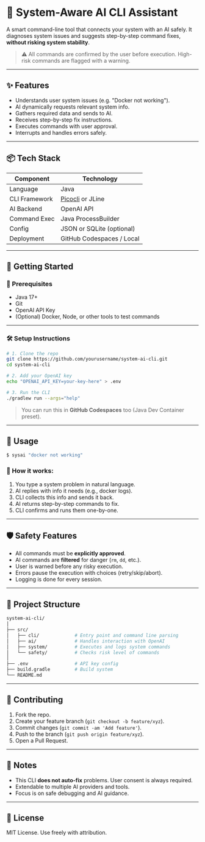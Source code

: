 

# 🧠 System-Aware AI CLI Assistant

A smart command-line tool that connects your system with an AI safely. It diagnoses system issues and suggests step-by-step command fixes, **without risking system stability**.

> ⚠️ All commands are confirmed by the user before execution. High-risk commands are flagged with a warning.

---

## ✨ Features

* Understands user system issues (e.g. "Docker not working").
* AI dynamically requests relevant system info.
* Gathers required data and sends to AI.
* Receives step-by-step fix instructions.
* Executes commands with user approval.
* Interrupts and handles errors safely.

---

## 📦 Tech Stack

| Component     | Technology                               |
| ------------- | ---------------------------------------- |
| Language      | Java                                     |
| CLI Framework | [Picocli](https://picocli.info) or JLine |
| AI Backend    | OpenAI API                               |
| Command Exec  | Java ProcessBuilder                      |
| Config        | JSON or SQLite (optional)                |
| Deployment    | GitHub Codespaces / Local                |

---

## 🚀 Getting Started

### 🔧 Prerequisites

* Java 17+
* Git
* OpenAI API Key
* (Optional) Docker, Node, or other tools to test commands

---

### 🛠 Setup Instructions

```bash
# 1. Clone the repo
git clone https://github.com/yourusername/system-ai-cli.git
cd system-ai-cli

# 2. Add your OpenAI key
echo "OPENAI_API_KEY=your-key-here" > .env

# 3. Run the CLI
./gradlew run --args="help"
```

> You can run this in **GitHub Codespaces** too (Java Dev Container preset).

---

## 🧪 Usage

```bash
$ sysai "docker not working"
```

### 🧠 How it works:

1. You type a system problem in natural language.
2. AI replies with info it needs (e.g., docker logs).
3. CLI collects this info and sends it back.
4. AI returns step-by-step commands to fix.
5. CLI confirms and runs them one-by-one.

---

## 🛡️ Safety Features

* All commands must be **explicitly approved**.
* AI commands are **filtered** for danger (`rm`, `dd`, etc.).
* User is warned before any risky execution.
* Errors pause the execution with choices (retry/skip/abort).
* Logging is done for every session.

---

## 📁 Project Structure

```bash
system-ai-cli/
│
├── src/
│   ├── cli/             # Entry point and command line parsing
│   ├── ai/              # Handles interaction with OpenAI
│   ├── system/          # Executes and logs system commands
│   └── safety/          # Checks risk level of commands
│
├── .env                 # API key config
├── build.gradle         # Build system
└── README.md
```

---

## 🧱 Contributing

1. Fork the repo.
2. Create your feature branch (`git checkout -b feature/xyz`).
3. Commit changes (`git commit -am 'Add feature'`).
4. Push to the branch (`git push origin feature/xyz`).
5. Open a Pull Request.

---

## 📌 Notes

* This CLI **does not auto-fix** problems. User consent is always required.
* Extendable to multiple AI providers and tools.
* Focus is on safe debugging and AI guidance.

---

## 📃 License

MIT License. Use freely with attribution.

